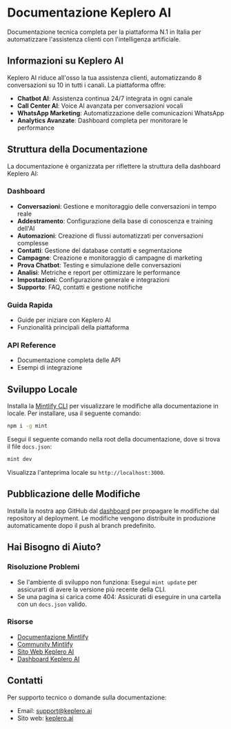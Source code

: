 # Documentazione Keplero AI

Documentazione tecnica completa per la piattaforma N.1 in Italia per automatizzare l'assistenza clienti con l'intelligenza artificiale.

## Informazioni su Keplero AI

Keplero AI riduce all'osso la tua assistenza clienti, automatizzando 8 conversazioni su 10 in tutti i canali. La piattaforma offre:

- **Chatbot AI**: Assistenza continua 24/7 integrata in ogni canale
- **Call Center AI**: Voice AI avanzata per conversazioni vocali
- **WhatsApp Marketing**: Automatizzazione delle comunicazioni WhatsApp
- **Analytics Avanzate**: Dashboard completa per monitorare le performance

## Struttura della Documentazione

La documentazione è organizzata per riflettere la struttura della dashboard Keplero AI:

### Dashboard
- **Conversazioni**: Gestione e monitoraggio delle conversazioni in tempo reale
- **Addestramento**: Configurazione della base di conoscenza e training dell'AI
- **Automazioni**: Creazione di flussi automatizzati per conversazioni complesse
- **Contatti**: Gestione del database contatti e segmentazione
- **Campagne**: Creazione e monitoraggio di campagne di marketing
- **Prova Chatbot**: Testing e simulazione delle conversazioni
- **Analisi**: Metriche e report per ottimizzare le performance
- **Impostazioni**: Configurazione generale e integrazioni
- **Supporto**: FAQ, contatti e gestione notifiche

### Guida Rapida
- Guide per iniziare con Keplero AI
- Funzionalità principali della piattaforma

### API Reference
- Documentazione completa delle API
- Esempi di integrazione

## Sviluppo Locale

Installa la [Mintlify CLI](https://www.npmjs.com/package/mint) per visualizzare le modifiche alla documentazione in locale. Per installare, usa il seguente comando:

```bash
npm i -g mint
```

Esegui il seguente comando nella root della documentazione, dove si trova il file `docs.json`:

```bash
mint dev
```

Visualizza l'anteprima locale su `http://localhost:3000`.

## Pubblicazione delle Modifiche

Installa la nostra app GitHub dal [dashboard](https://dashboard.mintlify.com/settings/organization/github-app) per propagare le modifiche dal repository al deployment. Le modifiche vengono distribuite in produzione automaticamente dopo il push al branch predefinito.

## Hai Bisogno di Aiuto?

### Risoluzione Problemi

- Se l'ambiente di sviluppo non funziona: Esegui `mint update` per assicurarti di avere la versione più recente della CLI.
- Se una pagina si carica come 404: Assicurati di eseguire in una cartella con un `docs.json` valido.

### Risorse

- [Documentazione Mintlify](https://mintlify.com/docs)
- [Community Mintlify](https://mintlify.com/community)
- [Sito Web Keplero AI](https://keplero.ai)
- [Dashboard Keplero AI](https://console.keplero.ai)

## Contatti

Per supporto tecnico o domande sulla documentazione:
- Email: support@keplero.ai
- Sito web: [keplero.ai](https://keplero.ai)
